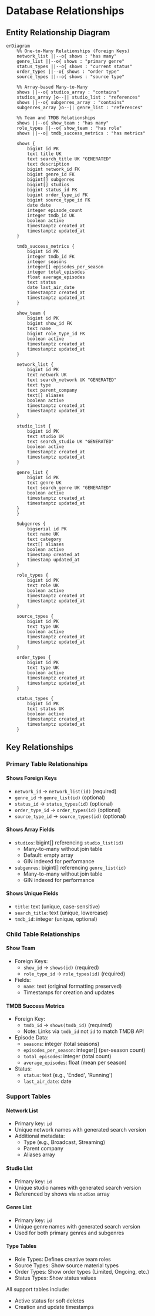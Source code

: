 # Database Relationships

## Entity Relationship Diagram

```mermaid
erDiagram
    %% One-to-Many Relationships (Foreign Keys)
    network_list ||--o{ shows : "has many"
    genre_list ||--o{ shows : "primary genre"
    status_types ||--o{ shows : "current status"
    order_types ||--o{ shows : "order type"
    source_types ||--o{ shows : "source type"

    %% Array-based Many-to-Many
    shows ||--o{ studios_array : "contains"
    studios_array }o--|| studio_list : "references"
    shows ||--o{ subgenres_array : "contains"
    subgenres_array }o--|| genre_list : "references"

    %% Team and TMDB Relationships
    shows ||--o{ show_team : "has many"
    role_types ||--o{ show_team : "has role"
    shows ||--o| tmdb_success_metrics : "has metrics"

    shows {
        bigint id PK
        text title UK
        text search_title UK "GENERATED"
        text description
        bigint network_id FK
        bigint genre_id FK
        bigint[] subgenres
        bigint[] studios
        bigint status_id FK
        bigint order_type_id FK
        bigint source_type_id FK
        date date
        integer episode_count
        integer tmdb_id UK
        boolean active
        timestamptz created_at
        timestamptz updated_at
    }

    tmdb_success_metrics {
        bigint id PK
        integer tmdb_id FK
        integer seasons
        integer[] episodes_per_season
        integer total_episodes
        float average_episodes
        text status
        date last_air_date
        timestamptz created_at
        timestamptz updated_at
    }

    show_team {
        bigint id PK
        bigint show_id FK
        text name
        bigint role_type_id FK
        boolean active
        timestamptz created_at
        timestamptz updated_at
    }

    network_list {
        bigint id PK
        text network UK
        text search_network UK "GENERATED"
        text type
        text parent_company
        text[] aliases
        boolean active
        timestamptz created_at
        timestamptz updated_at
    }

    studio_list {
        bigint id PK
        text studio UK
        text search_studio UK "GENERATED"
        boolean active
        timestamptz created_at
        timestamptz updated_at
    }

    genre_list {
        bigint id PK
        text genre UK
        text search_genre UK "GENERATED"
        boolean active
        timestamptz created_at
        timestamptz updated_at
    }
    }

    Subgenres {
        bigserial id PK
        text name UK
        text category
        text[] aliases
        boolean active
        timestamp created_at
        timestamp updated_at
    }

    role_types {
        bigint id PK
        text role UK
        boolean active
        timestamptz created_at
        timestamptz updated_at
    }

    source_types {
        bigint id PK
        text type UK
        boolean active
        timestamptz created_at
        timestamptz updated_at
    }

    order_types {
        bigint id PK
        text type UK
        boolean active
        timestamptz created_at
        timestamptz updated_at
    }

    status_types {
        bigint id PK
        text status UK
        boolean active
        timestamptz created_at
        timestamptz updated_at
    }
```

## Key Relationships

### Primary Table Relationships

#### Shows Foreign Keys
- `network_id` → `network_list(id)` (required)
- `genre_id` → `genre_list(id)` (optional)
- `status_id` → `status_types(id)` (optional)
- `order_type_id` → `order_types(id)` (optional)
- `source_type_id` → `source_types(id)` (optional)

#### Shows Array Fields
- `studios`: bigint[] referencing `studio_list(id)`
  - Many-to-many without join table
  - Default: empty array
  - GIN indexed for performance
- `subgenres`: bigint[] referencing `genre_list(id)`
  - Many-to-many without join table
  - GIN indexed for performance

#### Shows Unique Fields
- `title`: text (unique, case-sensitive)
- `search_title`: text (unique, lowercase)
- `tmdb_id`: integer (unique, optional)

### Child Table Relationships

#### Show Team
- Foreign Keys:
  - `show_id` → `shows(id)` (required)
  - `role_type_id` → `role_types(id)` (required)
- Fields:
  - `name`: text (original formatting preserved)
  - Timestamps for creation and updates

#### TMDB Success Metrics
- Foreign Key:
  - `tmdb_id` → `shows(tmdb_id)` (required)
  - Note: Links via `tmdb_id` not `id` to match TMDB API
- Episode Data:
  - `seasons`: integer (total seasons)
  - `episodes_per_season`: integer[] (per-season count)
  - `total_episodes`: integer (total count)
  - `average_episodes`: float (mean per season)
- Status:
  - `status`: text (e.g., 'Ended', 'Running')
  - `last_air_date`: date

### Support Tables

#### Network List
- Primary key: `id`
- Unique network names with generated search version
- Additional metadata:
  - Type (e.g., Broadcast, Streaming)
  - Parent company
  - Aliases array

#### Studio List
- Primary key: `id`
- Unique studio names with generated search version
- Referenced by shows via `studios` array

#### Genre List
- Primary key: `id`
- Unique genre names with generated search version
- Used for both primary genres and subgenres

#### Type Tables
- Role Types: Defines creative team roles
- Source Types: Show source material types
- Order Types: Show order types (Limited, Ongoing, etc.)
- Status Types: Show status values

All support tables include:
- Active status for soft deletes
- Creation and update timestamps
